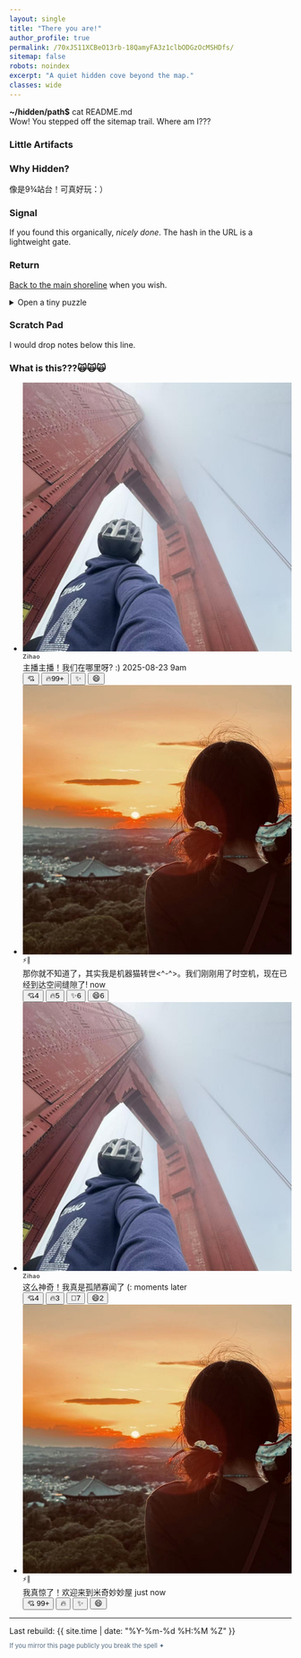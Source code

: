 ```yaml
---
layout: single
title: "There you are!"
author_profile: true
permalink: /70xJS11XCBeO13rb-18QamyFA3z1clbODGzOcMSHDfs/
sitemap: false
robots: noindex
excerpt: "A quiet hidden cove beyond the map."
classes: wide
---
```


<link rel="stylesheet" href="/call/style.css" />

<div class="secret-terminal" aria-label="hidden-intro">
<strong>~/hidden/path$</strong> cat README.md<br>
Wow! You stepped off the sitemap trail. Where am I???<span class="caret" aria-hidden="true"></span>
</div>



### Little Artifacts

<div class="secret-grid">
	<div class="secret-card">
		<h3>Why Hidden?</h3>
		<p>像是9¾站台！可真好玩：）</p>
	</div>
	<div class="secret-card">
		<h3>Signal</h3>
		<p>If you found this organically, <em>nicely done</em>. The hash in the URL is a lightweight gate.</p>
	</div>
	<div class="secret-card">
		<h3>Return</h3>
		<p><a href="/">Back to the main shoreline</a> when you wish.</p>
	</div>
</div>

<details class="secret-dtl"><summary>Open a tiny puzzle</summary>
<b>A phantom dance of keys, a hidden screen's glow, Beneath the drone of lectures, a private world I know.</b>

<details class="secret-answer"><summary>Reveal answer</summary>
<p class="riddle-answer"><em>Answer: </em>Secretly playing game in class</p>
</details>
</details>

### Scratch Pad
I would drop notes below this line.

<!-- Secret chat component -->
### What is this???🙀🙀🙀

<div class="mini-chat-wrapper" aria-label="Sample conversation">
	<ul class="mini-msg-stream" role="log" aria-live="polite">
		<li class="mini-msg you">
			<img class="mini-avatar" src="/assets/images/profile.jpg" alt="Avatar B" loading="lazy" />
			<div class="mini-bubble"><strong style="font-size:.65rem;letter-spacing:.05em;opacity:.75;display:block;margin-bottom:2px;">Zihao</strong>
				主播主播！我们在哪里呀? :)
				<time datetime="2025-08-23T00:00:05Z">2025-08-23 9am</time>
				<div class="mini-reactions" aria-label="Add reaction">
					<button type="button" aria-label="thumbs up">💘 <span></span></button>
					<button type="button" aria-label="fire">🔥99+ <span></span></button>
					<button type="button" aria-label="sparkles">✨ <span></span></button>
					<button type="button" aria-label="smile">😄 <span></span></button>
				</div>
			</div>
		</li>
		<li class="mini-msg them">
			<img class="mini-avatar" src="/assets/images/hyf.jpeg" alt="Avatar A" loading="lazy" />
			<div class="mini-bubble"><strong style="font-size:.65rem;letter-spacing:.05em;opacity:.75;display:block;margin-bottom:2px;">⚡🐢</strong>
			    那你就不知道了，其实我是机器猫转世<^-^>。我们刚刚用了时空机，现在已经到达空间缝隙了!
				<time datetime="2025-08-23T00:00:00Z">now</time>
				<div class="mini-reactions" aria-label="Add reaction">
					<button type="button" aria-label="thumbs up">💘4 <span></span></button>
					<button type="button" aria-label="fire">🔥5 <span></span></button>
					<button type="button" aria-label="sparkles">✨6 <span></span></button>
					<button type="button" aria-label="smile">😄6 <span></span></button>
				</div>
			</div>
		</li>
		<li class="mini-msg you">
			<img class="mini-avatar" src="/assets/images/profile.jpg" alt="Avatar B" loading="lazy" />
			<div class="mini-bubble"><strong style="font-size:.65rem;letter-spacing:.05em;opacity:.75;display:block;margin-bottom:2px;">Zihao</strong>
				这么神奇！我真是孤陋寡闻了 (:
				<time datetime="2025-08-23T00:00:05Z">moments later</time>
				<div class="mini-reactions" aria-label="Add reaction">
					<button type="button" aria-label="thumbs up">💘4 <span></span></button>
					<button type="button" aria-label="fire">🔥3 <span></span></button>
					<button type="button" aria-label="sparkles">🗿7 <span></span></button>
					<button type="button" aria-label="smile">😄2 <span></span></button>
				</div>
			</div>
		</li>
		<li class="mini-msg them">
			<img class="mini-avatar" src="/assets/images/hyf.jpeg" alt="Avatar A" loading="lazy" />
			<div class="mini-bubble"><strong style="font-size:.65rem;letter-spacing:.05em;opacity:.75;display:block;margin-bottom:2px;">⚡🐢</strong>
				我真惊了！欢迎来到米奇妙妙屋
				<time datetime="2025-08-23T00:00:12Z">just now</time>
				<div class="mini-reactions" aria-label="Add reaction">
					<button type="button" aria-label="thumbs up">💘 99+<span></span></button>
					<button type="button" aria-label="fire">🔥 <span></span></button>
					<button type="button" aria-label="sparkles">✨ <span></span></button>
					<button type="button" aria-label="smile">😄 <span></span></button>
				</div>
			</div>
		</li>
	</ul>
</div>
<!-- End secret chat component -->

<script src="/call/script.js"></script>
<hr />
Last rebuild: {{ site.time | date: "%Y-%m-%d %H:%M %Z" }}

<p style="font-size:.7rem;color:#536b82">If you mirror this page publicly you break the spell ✦</p>